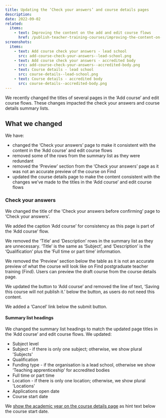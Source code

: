 ```yaml
---
title: Updating the ‘Check your answers’ and course details pages
description:
date: 2022-09-02
related:
  items:
    - text: Improving the content on the add and edit course flows
      href: /publish-teacher-training-courses/improving-the-content-on-the-add-and-edit-course-flows/
screenshots:
  items:
    - text: Add course check your answers - lead school
      src: add-course-check-your-answers--lead-school.png
    - text: Add course check your answers - accredited body
      src: add-course-check-your-answers--accredited-body.png
    - text: Course details - lead school
      src: course-details--lead-school.png
    - text: Course details - accredited body
      src: course-details--accredited-body.png
---
```


We recently changed the titles of several pages in the ‘Add course’ and edit course flows. These changes impacted the check your answers and course details summary lists.

## What we changed

We have:

- changed the ‘Check your answers’ page to make it consistent with the content in the ‘Add course’ and edit course flows
- removed some of the rows from the summary list as they were redundant
- removed the ‘Preview’ section from the ‘Check your answers’ page as it was not an accurate preview of the course on Find
- updated the course details page to make the content consistent with the changes we’ve made to the titles in the ‘Add course’ and edit course flows

### Check your answers

We changed the title of the ‘Check your answers before confirming’ page to ‘Check your answers’.

We added the caption ‘Add course’ for consistency as this page is part of the ‘Add course’ flow.

We removed the ‘Title’ and ‘Description’ rows in the summary list as they are unnecessary. ‘Title’ is the same as ‘Subject’, and ‘Description’ is the ‘Qualification’ plus the ‘Full time or part time’ information.

We removed the ‘Preview’ section below the table as it is not an accurate preview of what the course will look like on Find postgraduate teacher training (Find). Users can preview the draft course from the course details page.

We updated the button to ‘Add course’ and removed the line of text, ‘Saving this course will not publish it.’ below the button, as users do not need this content.

We added a ‘Cancel’ link below the submit button.

#### Summary list headings

We changed the summary list headings to match the updated page titles in the ‘Add course’ and edit course flows. We updated:

- Subject level
- Subject - if there is only one subject; otherwise, we show plural 'Subjects'
- Qualification
- Funding type - if the organisation is a lead school, otherwise we show ‘Teaching apprenticeship’ for accredited bodies
- Full time or part time
- Location - if there is only one location; otherwise, we show plural 'Locations'
- Applications open date
- Course start date

We [show the academic year on the course details page](/publish-teacher-training-courses/showing-academic-year-on-the-course-details-page/) as hint text below the course start date.
